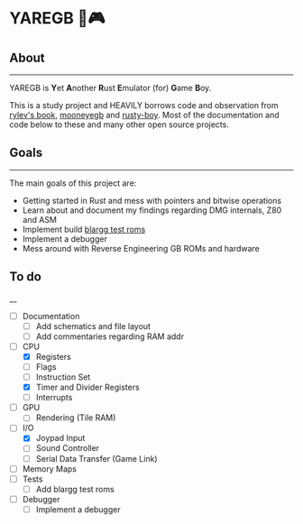 # YAREGB 🦀🎮

## About
___
YAREGB is **Y**et **A**nother **R**ust **E**mulator (for) **G**ame **B**oy.

This is a study project and HEAVILY borrows code and observation from [rylev's book](https://github.com/rylev/DMG-01), [mooneyegb](https://github.com/Gekkio/mooneye-gb) and [rusty-boy](https://github.com/kbernst30/rusty-boy). Most of the documentation and code below to these and many other open source projects.

## Goals
___
The main goals of this project are:

* Getting started in Rust and mess with pointers and bitwise operations
* Learn about and document my findings regarding DMG internals, Z80 and ASM
* Implement build [blargg test roms](https://gbdev.gg8.se/wiki/articles/Test_ROMs)
* Implement a debugger  
* Mess around with Reverse Engineering GB ROMs and hardware


## To do
__
- [ ] Documentation
    - [ ] Add schematics and file layout
    - [ ] Add commentaries regarding RAM addr
- [ ] CPU
    - [x] Registers
    - [ ] Flags
    - [ ] Instruction Set 
    - [x] Timer and Divider Registers
    - [ ] Interrupts
- [ ] GPU
    - [ ] Rendering (Tile RAM)
- [ ] I/O
    - [x] Joypad Input
    - [ ] Sound Controller
    - [ ] Serial Data Transfer (Game Link)
- [ ] Memory Maps
- [ ] Tests
    - [ ] Add blargg test roms
- [ ] Debugger
    - [ ] Implement a debugger
